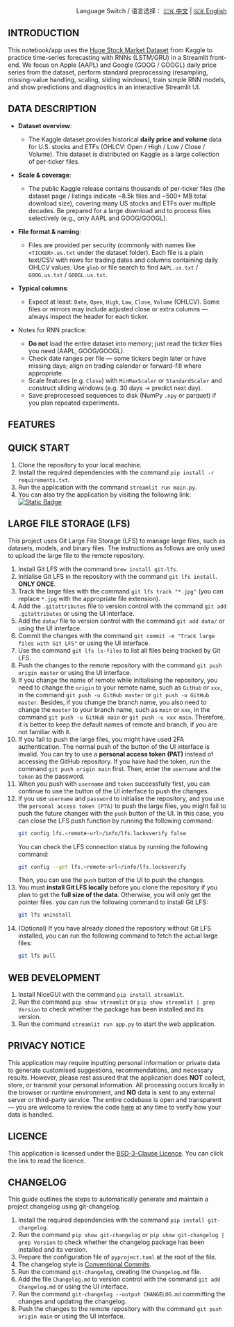 <p align="right">
  Language Switch / 语言选择：
  <a href="./README.zh-CN.md">🇨🇳 中文</a> | <a href="./README.md">🇬🇧 English</a>
</p>

**INTRODUCTION**
---
This notebook/app uses
the [Huge Stock Market Dataset](https://www.kaggle.com/datasets/borismarjanovic/price-volume-data-for-all-us-stocks-etfs)
from Kaggle to practice time-series forecasting with RNNs (LSTM/GRU) in a Streamlit front-end. We focus on Apple (AAPL)
and Google (GOOG / GOOGL) daily price series from the dataset, perform standard preprocessing (resampling, missing-value
handling, scaling, sliding windows), train simple RNN models, and show predictions and diagnostics in an interactive
Streamlit UI.

**DATA DESCRIPTION**
---

- **Dataset overview**:
    - The Kaggle dataset provides historical **daily price and volume** data for U.S. stocks and ETFs (OHLCV: Open /
      High / Low / Close / Volume). This dataset is distributed on Kaggle as a large collection of per-ticker files.
- **Scale & coverage**:
    - The public Kaggle release contains thousands of per-ticker files (the dataset page / listings indicate ~8.5k files
      and ~500+ MB total download size), covering many US stocks and ETFs over multiple decades. Be prepared for a large
      download and to process files selectively (e.g., only AAPL and GOOG/GOOGL).
- **File format & naming**:
    - Files are provided per security (commonly with names like `<TICKER>.us.txt` under the dataset folder). Each file
      is a plain text/CSV with rows for trading dates and columns containing daily OHLCV values. Use `glob` or file
      search to find `AAPL.us.txt` / `GOOG.us.txt` / `GOOGL.us.txt`.
- **Typical columns**:
    - Expect at least: `Date`, `Open`, `High`, `Low`, `Close`, `Volume` (OHLCV). Some files or mirrors may include
      adjusted close or extra columns — always inspect the header for each ticker.

- Notes for RNN practice:
    - **Do not** load the entire dataset into memory; just read the ticker files you need (AAPL, GOOG/GOOGL).
    - Check date ranges per file — some tickers begin later or have missing days; align on trading calendar or
      forward-fill where appropriate.
    - Scale features (e.g. `Close`) with `MinMaxScaler` or `StandardScaler` and construct sliding windows (e.g. 30
      days → predict next day).
    - Save preprocessed sequences to disk (NumPy `.npy` or parquet) if you plan repeated experiments.

**FEATURES**
---


**QUICK START**
---

1. Clone the repository to your local machine.
2. Install the required dependencies with the command `pip install -r requirements.txt`.
3. Run the application with the command `streamlit run main.py`.
4. You can also try the application by visiting the following
   link:  
   [![Static Badge](https://img.shields.io/badge/Open%20in%20Streamlit-Daochashao-red?style=for-the-badge&logo=streamlit&labelColor=white)](https://rnn-stocks.streamlit.app/)

**LARGE FILE STORAGE (LFS)**
---
This project uses Git Large File Storage (LFS) to manage large files, such as datasets, models, and binary files. The
instructions as follows are only used to upload the large file to the remote repository.

1. Install Git LFS with the command `brew install git-lfs`.
2. Initialise Git LFS in the repository with the command `git lfs install`. **ONLY ONCE**.
3. Track the large files with the command `git lfs track "*.jpg"` (you can replace `*.jpg` with the appropriate file
   extension).
4. Add the `.gitattributes` file to version control with the command `git add .gitattributes` or using the UI interface.
5. Add the `data/` file to version control with the command `git add data/` or using the UI interface.
6. Commit the changes with the command `git commit -m "Track large files with Git LFS"` or using the UI interface.
7. Use the command `git lfs ls-files` to list all files being tracked by Git LFS.
8. Push the changes to the remote repository with the command `git push origin master` or using the UI interface.
9. If you change the name of remote while initialising the repository, you need to change the `origin` to your remote
   name, such as `GitHub` or `xxx`, in the command `git push -u GitHub master` or `git push -u GitHub master`. Besides,
   if you change the branch name, you also need to change the `master` to your branch name, such as `main` or `xxx`, in
   the command `git push -u GitHub main` or `git push -u xxx main`. Therefore, it is better to keep the default names of
   remote and branch, if you are not familiar with it.
10. If you fail to push the large files, you might have used 2FA authentication. The normal push of the button of the
    UI interface is invalid. You can try to use a **personal access token (PAT)** instead of accessing the GitHub
    repository. If you have had the token, run the command `git push origin main` first. Then, enter the `username` and
    the `token` as the password.
11. When you push with `username` and `token` successfully first, you can continue to use the button of the UI interface
    to push the changes.
12. If you use `username` and `password` to initialise the repository, and you use the `personal access token (PTA)` to
    push the large files, you might fail to push the future changes with the `push` button of the UI. In this case, you
    can close the LFS push function by running the following command:
    ```bash
    git config lfs.<remote-url>/info/lfs.locksverify false
    ```
    You can check the LFS connection status by running the following command:
    ```bash
    git config --get lfs.<remote-url>/info/lfs.locksverify
    ```  
    Then, you can use the `push` button of the UI to push the changes.
13. You must **install Git LFS locally** before you clone the repository if you plan to get the
    **full size of the data**. Otherwise, you will only get the pointer files. you can run the following command to
    install Git LFS:
    ```bash
    git lfs uninstall
    ```
14. (Optional) If you have already cloned the repository without Git LFS installed, you can run the following command to
    fetch the actual large files:
    ```bash
    git lfs pull
    ```

**WEB DEVELOPMENT**
---

1. Install NiceGUI with the command `pip install streamlit`.
2. Run the command `pip show streamlit` or `pip show streamlit | grep Version` to check whether the package has been
   installed and its version.
3. Run the command `streamlit run app.py` to start the web application.

**PRIVACY NOTICE**
---
This application may require inputting personal information or private data to generate customised suggestions,
recommendations, and necessary results. However, please rest assured that the application does **NOT** collect, store,
or transmit your personal information. All processing occurs locally in the browser or runtime environment, and **NO**
data is sent to any external server or third-party service. The entire codebase is open and transparent — you are
welcome to review the code [here](./) at any time to verify how your data is handled.

**LICENCE**
---
This application is licensed under the [BSD-3-Clause Licence](LICENSE). You can click the link to read the licence.

**CHANGELOG**
---
This guide outlines the steps to automatically generate and maintain a project changelog using git-changelog.

1. Install the required dependencies with the command `pip install git-changelog`.
2. Run the command `pip show git-changelog` or `pip show git-changelog | grep Version` to check whether the changelog
   package has been installed and its version.
3. Prepare the configuration file of `pyproject.toml` at the root of the file.
4. The changelog style is [Conventional Commits](https://www.conventionalcommits.org/en/v1.0.0/).
5. Run the command `git-changelog`, creating the `Changelog.md` file.
6. Add the file `Changelog.md` to version control with the command `git add Changelog.md` or using the UI interface.
7. Run the command `git-changelog --output CHANGELOG.md` committing the changes and updating the changelog.
8. Push the changes to the remote repository with the command `git push origin main` or using the UI interface.